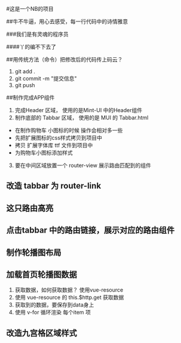 #这是一个NB的项目

##牛不牛逼，用心去感受，每一行代码中的诗情雅意

###我们是有灵魂的程序员

####丫的编不下去了

##用传统方法（命令）把修改后的代码传上码云？
1. git add .
2. git commit -m "提交信息"
3. git push

##制作完成APP组件
1. 完成Header 区域， 使用的是Mint-UI 中的Header组件
2. 制作底部的 Tabbar 区域， 使用的是 MUI 的 Tabbar.html 
 + 在制作购物车 小图标的时候 操作会相对多一些
 + 先把扩展图标的css样式拷贝到项目中
 + 拷贝 扩展字体库 ttf  文件到项目中
 + 为购物车小图标添加样式

3. 要在中间区域放置一个 router-view 展示路由匹配到的组件

## 改造 tabbar 为 router-link

## 这只路由高亮

## 点击tabbar 中的路由链接，展示对应的路由组件

## 制作轮播图布局

## 加载首页轮播图数据
1. 获取数据，如何获取数据？ 使用vue-resource
2. 使用 vue-resource 的 this.$http.get 获取数据
3. 获取到的数据，要保存到data身上
4. 使用 v-for 循环渲染 每个item 项

## 改造九宫格区域样式

